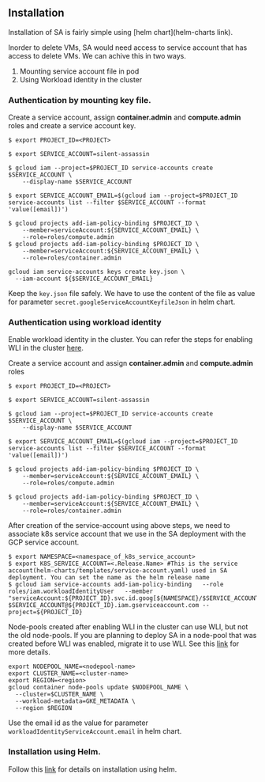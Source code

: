 ## Installation
Installation of SA is fairly simple using [helm chart](helm-charts link).

Inorder to delete VMs, SA would need access to service account that has access to delete VMs. We can achive this in two ways.
1. Mounting service account file in pod
2. Using Workload identity in the cluster

### Authentication by mounting key file.

Create a service account, assign **container.admin** and  **compute.admin** roles and create a service account key.

```
$ export PROJECT_ID=<PROJECT>

$ export SERVICE_ACCOUNT=silent-assassin

$ gcloud iam --project=$PROJECT_ID service-accounts create $SERVICE_ACCOUNT \
    --display-name $SERVICE_ACCOUNT

$ export SERVICE_ACCOUNT_EMAIL=$(gcloud iam --project=$PROJECT_ID service-accounts list --filter $SERVICE_ACCOUNT --format 'value([email])')

$ gcloud projects add-iam-policy-binding $PROJECT_ID \
    --member=serviceAccount:${SERVICE_ACCOUNT_EMAIL} \
    --role=roles/compute.admin
$ gcloud projects add-iam-policy-binding $PROJECT_ID \
    --member=serviceAccount:${SERVICE_ACCOUNT_EMAIL} \
    --role=roles/container.admin

gcloud iam service-accounts keys create key.json \
  --iam-account ${$SERVICE_ACCOUNT_EMAIL}

```
Keep the `key.json` file safely. We have to use the content of the file as value for parameter `secret.googleServiceAccountKeyfileJson` in helm chart.

### Authentication using workload identity
Enable workload identity in the cluster.
You can refer the steps for enabling WLI in the cluster [here](https://cloud.google.com/kubernetes-engine/docs/how-to/workload-identity#enable_on_cluster).

Create a service account and assign **container.admin** and  **compute.admin** roles

```
$ export PROJECT_ID=<PROJECT>

$ export SERVICE_ACCOUNT=silent-assassin

$ gcloud iam --project=$PROJECT_ID service-accounts create $SERVICE_ACCOUNT \
    --display-name $SERVICE_ACCOUNT

$ export SERVICE_ACCOUNT_EMAIL=$(gcloud iam --project=$PROJECT_ID service-accounts list --filter $SERVICE_ACCOUNT --format 'value([email])')

$ gcloud projects add-iam-policy-binding $PROJECT_ID \
    --member=serviceAccount:${SERVICE_ACCOUNT_EMAIL} \
    --role=roles/compute.admin

$ gcloud projects add-iam-policy-binding $PROJECT_ID \
    --member=serviceAccount:${SERVICE_ACCOUNT_EMAIL} \
    --role=roles/container.admin
```

After creation of the service-account using above steps, we need to associate k8s service account that we use in the SA deployment with the GCP service account.

```
$ export NAMESPACE=<namespace_of_k8s_service_account>
$ export K8S_SERVICE_ACCOUNT=<.Release.Name> #This is the service account(helm-charts/templates/service-account.yaml) used in SA deployment. You can set the name as the helm release name
$ gcloud iam service-accounts add-iam-policy-binding   --role roles/iam.workloadIdentityUser   --member "serviceAccount:${PROJECT_ID}.svc.id.goog[${NAMESPACE}/$SERVICE_ACCOUNT]" $SERVICE_ACCOUNT@${PROJECT_ID}.iam.gserviceaccount.com --project=${PROJECT_ID}
```

Node-pools created after enabling WLI in the cluster can use WLI, but not the old node-pools. If you are planning to deploy SA in a node-pool that was created before WLI was enabled, migrate it to use WLI. See this [link](https://cloud.google.com/kubernetes-engine/docs/how-to/workload-identity) for more details.

```
export NODEPOOL_NAME=<nodepool-name>
export CLUSTER_NAME=<cluster-name>
export REGION=<region>
gcloud container node-pools update $NODEPOOL_NAME \
  --cluster=$CLUSTER_NAME \
  --workload-metadata=GKE_METADATA \
  --region $REGION
 ```

Use the email id as the value for parameter `workloadIdentityServiceAccount.email` in helm chart.

### Installation using Helm.
Follow this [link](../helm-charts/silent-assassin/) for details on installation using helm.